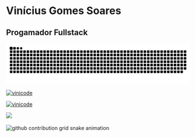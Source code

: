 # Vinícius Gomes Soares

## Progamador Fullstack

<picture>
  <source
    media="(prefers-color-scheme: dark)"
    srcset="https://raw.githubusercontent.com/platane/snk/output/github-contribution-grid-snake-dark.svg"
  />
  <source
    media="(prefers-color-scheme: light)"
    srcset="https://raw.githubusercontent.com/platane/snk/output/github-contribution-grid-snake.svg"
  />
  <img
    alt="github contribution grid snake animation"
    src="https://raw.githubusercontent.com/platane/snk/output/github-contribution-grid-snake.svg"
  />
</picture>


[![vinicode](https://github-readme-stats.vercel.app/api?username=ViniciusGomesSoares&theme=tokyonight)](https://github.com/ViniciusGomesSoares/github-readme-stats)

[![vinicode](https://github-readme-stats.vercel.app/api/top-langs/?username=ViniciusGomesSoares&hide=html&layout=compact&theme=tokyonight)](https://github.com/ViniciusGomesSoares/github-readme-stats)



<a href="https://www.linkedin.com/in/vinigomessoares/"><img src="https://cdn1.iconfinder.com/data/icons/logotypes/32/circle-linkedin-512.png" style="height:50px;"></a>

<picture align="center">
  <source media="(prefers-color-scheme: dark)" srcset="https://raw.githubusercontent.com/ViniciusGomesSoares/ViniciusGomesSoares/output/github-contribution-grid-snake-dark.svg">
  <source media="(prefers-color-scheme: light)" srcset="https://raw.githubusercontent.com/ViniciusGomesSoares/ViniciusGomesSoares/output/github-contribution-grid-snake-dark.svg">
  <img align="center" alt="github contribution grid snake animation" src="https://raw.githubusercontent.com/ViniciusGomesSoares/ViniciusGomesSoares/output/github-contribution-grid-snake.svg">
</picture>
